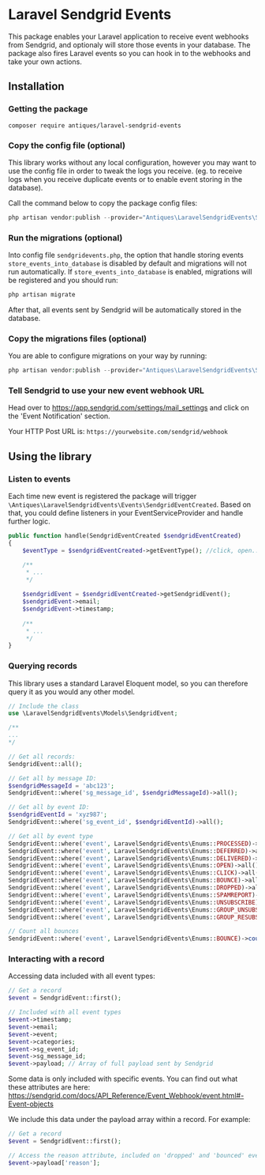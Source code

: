 # Laravel Sendgrid Events

This package enables your Laravel application to receive event webhooks from Sendgrid, and optionaly will store those 
events in your database. The package also fires Laravel events so you can hook in to the webhooks and take your own 
actions.


## Installation

### Getting the package

```shell script
composer require antiques/laravel-sendgrid-events
```


### Copy the config file (optional)

This library works without any local configuration, however you may want to use the config file in order to tweak the logs you receive. (eg. to receive logs when you receive duplicate events or to enable event storing in the database). 

Call the command below to copy the package config files:
```php
php artisan vendor:publish --provider="Antiques\LaravelSendgridEvents\ServiceProvider" --tag=config
```

### Run the migrations (optional)

Into config file `sendgridevents.php`, the option that handle storing events `store_events_into_database` is disabled by default and migrations will not run automatically.
If `store_events_into_database` is enabled, migrations will be registered and you should run:

```php
php artisan migrate
```

After that, all events sent by Sendgrid will be automatically stored in the database.

### Copy the migrations files (optional)

You are able to configure migrations on your way by running:

```php
php artisan vendor:publish --provider="Antiques\LaravelSendgridEvents\ServiceProvider" --tag=migrations
```

### Tell Sendgrid to use your new event webhook URL

Head over to https://app.sendgrid.com/settings/mail_settings and click on the 'Event Notification' section.

Your HTTP Post URL is: `https://yourwebsite.com/sendgrid/webhook`


## Using the library

### Listen to events

Each time new event is registered the package will trigger `\Antiques\LaravelSendgridEvents\Events\SendgridEventCreated`.
Based on that, you could define listeners in your EventServiceProvider and handle further logic.

```php
public function handle(SendgridEventCreated $sendgridEventCreated)
{
    $eventType = $sendgridEventCreated->getEventType(); //click, open...

    /**
     * ...
     */
    
    $sendgridEvent = $sendgridEventCreated->getSendgridEvent();
    $sendgridEvent->email;
    $sendgridEvent->timestamp;
    
    /**
     * ...
     */
}
```


### Querying records

This library uses a standard Laravel Eloquent model, so you can therefore query it as you would any other model.

```php
// Include the class
use \LaravelSendgridEvents\Models\SendgridEvent;

/**
...
*/

// Get all records:
SendgridEvent::all();

// Get all by message ID:
$sendgridMessageId = 'abc123';
SendgridEvent::where('sg_message_id', $sendgridMessageId)->all();

// Get all by event ID:
$sendgridEventId = 'xyz987';
SendgridEvent::where('sg_event_id', $sendgridEventId)->all();

// Get all by event type
SendgridEvent::where('event', LaravelSendgridEvents\Enums::PROCESSED)->all();
SendgridEvent::where('event', LaravelSendgridEvents\Enums::DEFERRED)->all();
SendgridEvent::where('event', LaravelSendgridEvents\Enums::DELIVERED)->all();
SendgridEvent::where('event', LaravelSendgridEvents\Enums::OPEN)->all();
SendgridEvent::where('event', LaravelSendgridEvents\Enums::CLICK)->all();
SendgridEvent::where('event', LaravelSendgridEvents\Enums::BOUNCE)->all();
SendgridEvent::where('event', LaravelSendgridEvents\Enums::DROPPED)->all();
SendgridEvent::where('event', LaravelSendgridEvents\Enums::SPAMREPORT)->all();
SendgridEvent::where('event', LaravelSendgridEvents\Enums::UNSUBSCRIBE)->all();
SendgridEvent::where('event', LaravelSendgridEvents\Enums::GROUP_UNSUBSCRIBE)->all();
SendgridEvent::where('event', LaravelSendgridEvents\Enums::GROUP_RESUBSCRIBE)->all();

// Count all bounces
SendgridEvent::where('event', LaravelSendgridEvents\Enums::BOUNCE)->count();
```

### Interacting with a record

Accessing data included with all event types:

```php
// Get a record
$event = SendgridEvent::first();

// Included with all event types
$event->timestamp;
$event->email;
$event->event;
$event->categories;
$event->sg_event_id;
$event->sg_message_id;
$event->payload; // Array of full payload sent by Sendgrid
```

Some data is only included with specific events. You can find out what these attributes are here: https://sendgrid.com/docs/API_Reference/Event_Webhook/event.html#-Event-objects

We include this data under the payload array within a record. For example:
```php
// Get a record
$event = SendgridEvent::first();

// Access the reason attribute, included on 'dropped' and 'bounced' events.
$event->payload['reason'];
```

